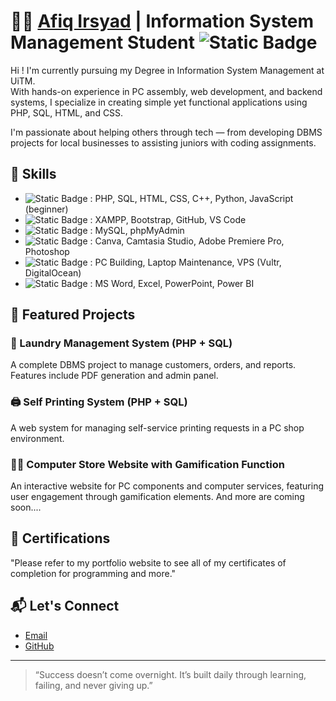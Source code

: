 # 👨‍💻 [Afiq Irsyad](https://afiqirsyad01.github.io/ai.portfolio/) | Information System Management Student ![Static Badge](https://img.shields.io/badge/Afiq-Irsyad-green?style=plastic)

Hi ! I'm currently pursuing my Degree in Information System Management at UiTM.  
With hands-on experience in PC assembly, web development, and backend systems, I specialize in creating simple yet functional applications using PHP, SQL, HTML, and CSS.

I'm passionate about helping others through tech — from developing DBMS projects for local businesses to assisting juniors with coding assignments.

## 🔧 Skills
- ![Static Badge](https://img.shields.io/badge/Languages-red?style=plastic) : PHP, SQL, HTML, CSS, C++, Python, JavaScript (beginner)
- ![Static Badge](https://img.shields.io/badge/Web%20Tools-green?style=plastic) : XAMPP, Bootstrap, GitHub, VS Code
- ![Static Badge](https://img.shields.io/badge/Database-blue?style=plastic) : MySQL, phpMyAdmin
- ![Static Badge](https://img.shields.io/badge/Multimedia-yellow?style=plastic) : Canva, Camtasia Studio, Adobe Premiere Pro, Photoshop
- ![Static Badge](https://img.shields.io/badge/System%20%26%20Hardware-purple?style=plastic) : PC Building, Laptop Maintenance, VPS (Vultr, DigitalOcean)
- ![Static Badge](https://img.shields.io/badge/Office%20%26%20Analysis-white?style=plastic) : MS Word, Excel, PowerPoint, Power BI

## 📁 Featured Projects

### 🧺 Laundry Management System (PHP + SQL)
A complete DBMS project to manage customers, orders, and reports. Features include PDF generation and admin panel.
### 🖨️ Self Printing System (PHP + SQL)
A web system for managing self-service printing requests in a PC shop environment.
### 🧑‍🎓 Computer Store Website with Gamification Function
An interactive website for PC components and computer services, featuring user engagement through gamification elements.
And more are coming soon....

## 🧾 Certifications 
"Please refer to my portfolio website to see all of my certificates of completion for programming and more."

## 📬 Let's Connect

- [Email](mailto:muhdafiqirsyad074@gmail.com)
- [GitHub](https://github.com/AfiqIrsyad01)

---

> “Success doesn’t come overnight. It’s built daily through learning, failing, and never giving up.”
